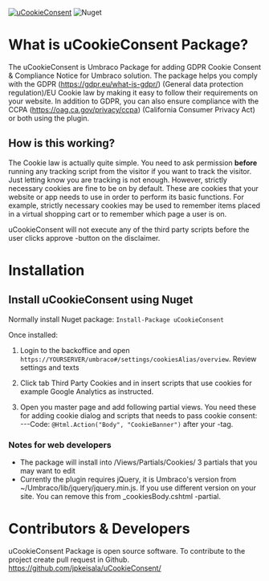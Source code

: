 
[![uCookieConsent](https://img.shields.io/badge/Umbraco-v9%20package-brightgreen)](https://github.com/jpkeisala/uCookieConsent) ![Nuget](https://img.shields.io/nuget/v/uCookieConsent) 


# What is uCookieConsent Package?
The uCookieConsent is Umbraco Package for adding GDPR Cookie Consent & Compliance Notice for Umbraco solution. The package helps you comply with the GDPR (https://gdpr.eu/what-is-gdpr/) (General data protection regulation)/EU Cookie law by making it easy to follow their requirements on your website. In addition to GDPR, you can also ensure compliance with the CCPA (https://oag.ca.gov/privacy/ccpa) (California Consumer Privacy Act) or both using the plugin.

## How is this working?
The Cookie law is actually quite simple. You need to ask permission **before** running any tracking script from the visitor if you want to track the visitor. Just letting know you are tracking is not enough. However, strictly necessary cookies are fine to be on by default. 
These are cookies that your website or app needs to use in order to perform its basic functions. 
For example, strictly necessary cookies may be used to remember items placed in a virtual shopping cart or to remember which page a user is on.

uCookieConsent will not execute any of the third party scripts before the user clicks approve -button on the disclaimer. 


# Installation
## Install uCookieConsent using Nuget

Normally install Nuget package: ``` Install-Package uCookieConsent ```

Once installed:
1. Login to the backoffice and open `https://YOURSERVER/umbraco#/settings/cookiesAlias/overview`. Review settings and texts

2. Click tab Third Party Cookies and in insert scripts that use cookies for example Google Analytics as instructed.  

3. Open you master page and add following partial views. You need these for adding cookie dialog and scripts that needs to pass cookie consent:
  ---Code: `@Html.Action("Body", "CookieBanner")` after your <body> -tag. 


### Notes for web developers
- The package will install into /Views/Partials/Cookies/ 3 partials that you may want to edit
- Currently the plugin requires jQuery, it is Umbraco's version from ~/Umbraco/lib/jquery/jquery.min.js. If you use different version on your site. You can remove this from _cookiesBody.cshtml -partial.



# Contributors & Developers
uCookieConsent Package is open source software. To contribute to the project create pull request in Github. https://github.com/jpkeisala/uCookieConsent/
